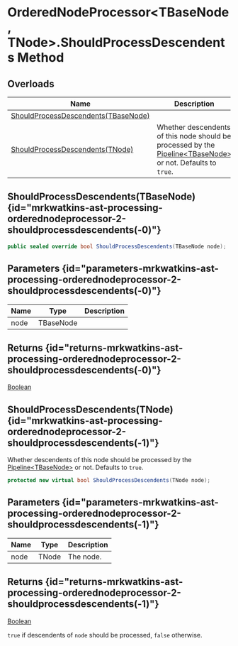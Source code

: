 # OrderedNodeProcessor&lt;TBaseNode, TNode&gt;.ShouldProcessDescendents Method
## Overloads

| Name | Description |
| ---- | ----------- |
| [ShouldProcessDescendents(TBaseNode)](MrKWatkins.Ast.Processing.OrderedNodeProcessor-2.ShouldProcessDescendents.md#mrkwatkins-ast-processing-orderednodeprocessor-2-shouldprocessdescendents(-0)) |  |
| [ShouldProcessDescendents(TNode)](MrKWatkins.Ast.Processing.OrderedNodeProcessor-2.ShouldProcessDescendents.md#mrkwatkins-ast-processing-orderednodeprocessor-2-shouldprocessdescendents(-1)) | Whether descendents of this node should be processed by the [Pipeline&lt;TBaseNode&gt;](MrKWatkins.Ast.Processing.Pipeline-1.md) or not. Defaults to `true`. |

## ShouldProcessDescendents(TBaseNode) {id="mrkwatkins-ast-processing-orderednodeprocessor-2-shouldprocessdescendents(-0)"}

```c#
public sealed override bool ShouldProcessDescendents(TBaseNode node);
```

## Parameters {id="parameters-mrkwatkins-ast-processing-orderednodeprocessor-2-shouldprocessdescendents(-0)"}

| Name | Type | Description |
| ---- | ---- | ----------- |
| node | TBaseNode |  |

## Returns {id="returns-mrkwatkins-ast-processing-orderednodeprocessor-2-shouldprocessdescendents(-0)"}

[Boolean](https://learn.microsoft.com/en-gb/dotnet/api/System.Boolean)
## ShouldProcessDescendents(TNode) {id="mrkwatkins-ast-processing-orderednodeprocessor-2-shouldprocessdescendents(-1)"}

Whether descendents of this node should be processed by the [Pipeline&lt;TBaseNode&gt;](MrKWatkins.Ast.Processing.Pipeline-1.md) or not. Defaults to `true`.

```c#
protected new virtual bool ShouldProcessDescendents(TNode node);
```

## Parameters {id="parameters-mrkwatkins-ast-processing-orderednodeprocessor-2-shouldprocessdescendents(-1)"}

| Name | Type | Description |
| ---- | ---- | ----------- |
| node | TNode | The node. |

## Returns {id="returns-mrkwatkins-ast-processing-orderednodeprocessor-2-shouldprocessdescendents(-1)"}

[Boolean](https://learn.microsoft.com/en-gb/dotnet/api/System.Boolean)

`true` if descendents of `node` should be processed, `false` otherwise.
